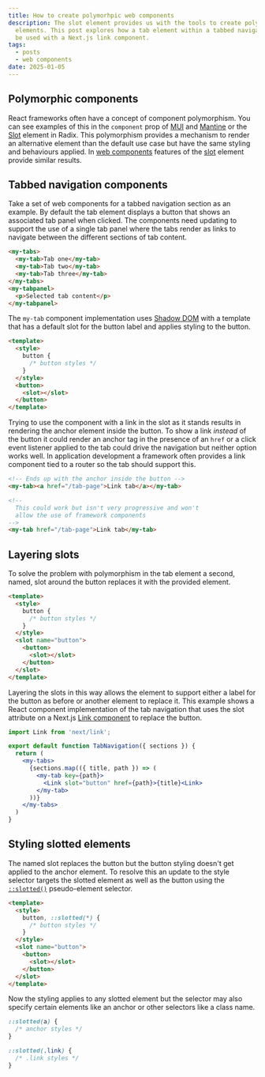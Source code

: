 ```yaml
---
title: How to create polymorhpic web components
description: The slot element provides us with the tools to create polymorhpic custom
  elements. This post explores how a tab element within a tabbed navigation section can
  be used with a Next.js link component.
tags:
  - posts
  - web components
date: 2025-01-05
---
```


## Polymorphic components

React frameworks often have a concept of component polymorphism. You can see examples of
this in the `component` prop of [MUI][mui-component-prop] and [Mantine][mantine-polymorphic]
or the [Slot][radix-slot] element in Radix. This polymorphism provides a mechanism to
render an alternative element than the default use case but have the same styling and
behaviours applied. In [web components][custom-elements] features of the [slot][slot]
element provide similar results.

## Tabbed navigation components

Take a set of web components for a tabbed navigation section as an example. By default
the tab element displays a button that shows an associated tab panel when clicked.
The components need updating to support the use of a single tab panel where the tabs
render as links to navigate between the different sections of tab content.

```html
<my-tabs>
  <my-tab>Tab one</my-tab>
  <my-tab>Tab two</my-tab>
  <my-tab>Tab three</my-tab>
</my-tabs>
<my-tabpanel>
  <p>Selected tab content</p>
</my-tabpanel>
```

The `my-tab` component implementation uses [Shadow DOM][shadow-dom] with a template that
has a default slot for the button label and applies styling to the button.

```html
<template>
  <style>
    button {
      /* button styles */
    }
  </style>
  <button>
    <slot></slot>
  </button>
</template>
```

Trying to use the component with a link in the slot as it stands results in rendering the
anchor element inside the button. To show a link _instead_ of the button it could render
an anchor tag in the presence of an `href` or a click event listener applied to the tab
could drive the navigation but neither option works well. In application development a
framework often provides a link component tied to a router so the tab should support this.

```html
<!-- Ends up with the anchor inside the button -->
<my-tab><a href="/tab-page">Link tab</a></my-tab>

<!--
  This could work but isn't very progressive and won't
  allow the use of framework components
-->
<my-tab href="/tab-page">Link tab</my-tab>
```

## Layering slots

To solve the problem with polymorphism in the tab element a second, named, slot around
the button replaces it with the provided element.

```html
<template>
  <style>
    button {
      /* button styles */
    }
  </style>
  <slot name="button">
    <button>
      <slot></slot>
    </button>
  </slot>
</template>
```

Layering the slots in this way allows the element to support either a label for the button
as before or another element to replace it. This example shows a React component implementation
of the tab navigation that uses the slot attribute on a Next.js [Link component][next-link]
to replace the button.

```jsx
import Link from 'next/link';

export default function TabNavigation({ sections }) {
  return (
    <my-tabs>
      {sections.map(({ title, path }) => (
        <my-tab key={path}>
          <Link slot="button" href={path}>{title}<Link>
        </my-tab>
      ))}
    </my-tabs>
  )
}
```

## Styling slotted elements

The named slot replaces the button but the button styling doesn't get applied to the anchor
element. To resolve this an update to the style selector targets the slotted element as well
as the button using the [`::slotted()`][slotted] pseudo-element selector.

```html
<template>
  <style>
    button, ::slotted(*) {
      /* button styles */
    }
  </style>
  <slot name="button">
    <button>
      <slot></slot>
    </button>
  </slot>
</template>
```

Now the styling applies to any slotted element but the selector may also specify certain
elements like an anchor or other selectors like a class name.

```css
::slotted(a) {
  /* anchor styles */
}

::slotted(.link) {
  /* .link styles */
}
```

[mui-component-prop]: https://mui.com/material-ui/guides/composition/#component-prop
[mantine-polymorphic]: https://mantine.dev/guides/polymorphic/
[radix-slot]: https://www.radix-ui.com/primitives/docs/utilities/slot
[custom-elements]: https://developer.mozilla.org/en-US/docs/Web/API/Web_components/Using_custom_elements
[slot]: https://developer.mozilla.org/en-US/docs/Web/HTML/Element/slot
[shadow-dom]: https://developer.mozilla.org/en-US/docs/Web/API/Web_components/Using_shadow_DOM
[slotted]: https://developer.mozilla.org/en-US/docs/Web/CSS/::slotted
[next-link]: https://nextjs.org/docs/app/building-your-application/routing/linking-and-navigating#link-component
